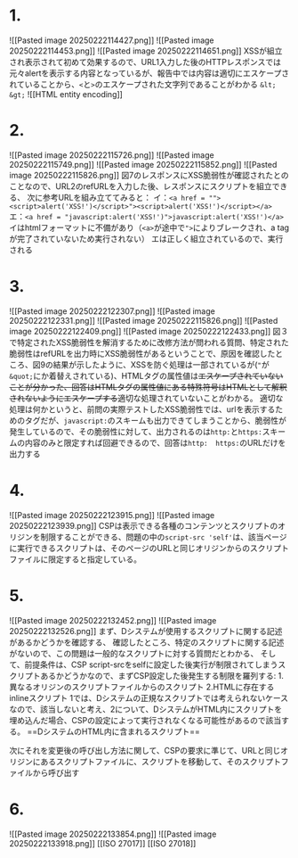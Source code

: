 # 1.
![[Pasted image 20250222114427.png]]
![[Pasted image 20250222114453.png]]
![[Pasted image 20250222114651.png]]
XSSが組立され表示されて初めて効果するので、URL1入力した後のHTTPレスポンスでは元々alertを表示する内容となっているが、報告中では内容は適切にエスケープされていることから、`<`と`>`のエスケープされた文字列であることがわかる
`&lt;` `&gt;`
![[HTML entity encoding]]

# 2.
![[Pasted image 20250222115726.png]]
![[Pasted image 20250222115749.png]]
![[Pasted image 20250222115852.png]]
![[Pasted image 20250222115826.png]]
図7のレスポンスにXSS脆弱性が確認されたとのことなので、URL2のrefURLを入力した後、レスポンスにスクリプトを組立できる、
次に参考URLを組み立ててみると：
イ：`<a href = ""><script>alert('XSS!')</script>"><script>alert('XSS!')</script></a>`
エ：`<a href = "javascript:alert('XSS!')">javascript:alert('XSS!')</a>`
イはhtmlフォーマットに不備があり（`<a>`が途中で`">`によりブレークされ、a tagが完了されていないため実行されない）
エは正しく組立されているので、実行される

# 3.
![[Pasted image 20250222122307.png]]
![[Pasted image 20250222122331.png]]
![[Pasted image 20250222115826.png]]
![[Pasted image 20250222122409.png]]
![[Pasted image 20250222122433.png]]
図３で特定されたXSS脆弱性を解消するために改修方法が問われる質問、特定された脆弱性はrefURLを出力時にXSS脆弱性があるということで、原因を確認したところ、図9の結果が示したように、XSSを防ぐ処理は一部されているが(`"`が`&quot;`にか着替えされている)、HTMLタグの属性値は~~エスケープされていないことが分かった、回答はHTMLタグの属性値にある特殊符号はHTMLとして解釈されないようにエスケープする~~適切な処理されていないことがわかる。
適切な処理は何かというと、前問の実際テストしたXSS脆弱性では、urlを表示するためのタグだが、`javascript:`のスキームも出力できてしまうことから、脆弱性が発生しているので、その脆弱性に対して、出力されるのは`http:`と`https:`スキームの内容のみと限定すれば回避できるので、回答は`http:`　`https:`のURLだけを出力する

# 4.
![[Pasted image 20250222123915.png]]
![[Pasted image 20250222123939.png]]
CSPは表示できる各種のコンテンツとスクリプトのオリジンを制限することができる、問題の中の`script-src 'self'`は、該当ページに実行できるスクリプトは、そのページのURLと同じオリジンからのスクリプトファイルに限定すると指定している。

# 5.
![[Pasted image 20250222132452.png]]
![[Pasted image 20250222132526.png]]
まず、Dシステムが使用するスクリプトに関する記述があるかどうかを確認する、
確認したところ、特定のスクリプトに関する記述がないので、この問題は一般的なスクリプトに対する質問だとわかる、
そして、前提条件は、CSP script-srcをselfに設定した後実行が制限されてしまうスクリプトあるかどうかなので、まずCSP設定した後発生する制限を羅列する:
1.異なるオリジンのスクリプトファイルからのスクリプト
2.HTMLに存在するinlineスクリプト
1では、Dシステムの正規なスクリプトでは考えられないケースなので、該当しないと考え、2について、DシステムがHTML内にスクリプトを埋め込んだ場合、CSPの設定によって実行されなくなる可能性があるので該当する。
==DシステムのHTML内に含まれるスクリプト==

次にそれを変更後の呼び出し方法に関して、CSPの要求に準じて、URLと同じオリジンにあるスクリプトファイルに、スクリプトを移動して、そのスクリプトファイルから呼び出す

# 6.
![[Pasted image 20250222133854.png]]
![[Pasted image 20250222133918.png]]
[[ISO 27017]]
[[ISO 27018]]
